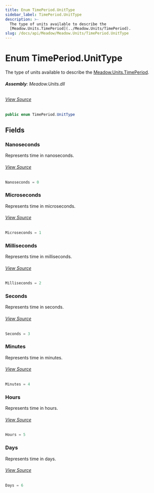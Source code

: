 ```yaml
---
title: Enum TimePeriod.UnitType
sidebar_label: TimePeriod.UnitType
description: >-
  The type of units available to describe the
  [Meadow.Units.TimePeriod](../Meadow.Units/TimePeriod).
slug: /docs/api/Meadow/Meadow.Units/TimePeriod.UnitType
---
```

# Enum TimePeriod.UnitType
The type of units available to describe the [Meadow.Units.TimePeriod](../Meadow.Units/TimePeriod).

###### **Assembly**: Meadow.Units.dll
###### [View Source](https://github.com/WildernessLabs/Meadow.Units.git/blob/develop/Source/Meadow.Units/TimePeriod.cs#L59)
```csharp title="Declaration"
public enum TimePeriod.UnitType
```
## Fields
### Nanoseconds
Represents time in nanoseconds.
###### [View Source](https://github.com/WildernessLabs/Meadow.Units.git/blob/develop/Source/Meadow.Units/TimePeriod.cs#L64)
```csharp title="Declaration"
Nanoseconds = 0
```
### Microseconds
Represents time in microseconds.
###### [View Source](https://github.com/WildernessLabs/Meadow.Units.git/blob/develop/Source/Meadow.Units/TimePeriod.cs#L69)
```csharp title="Declaration"
Microseconds = 1
```
### Milliseconds
Represents time in milliseconds.
###### [View Source](https://github.com/WildernessLabs/Meadow.Units.git/blob/develop/Source/Meadow.Units/TimePeriod.cs#L74)
```csharp title="Declaration"
Milliseconds = 2
```
### Seconds
Represents time in seconds.
###### [View Source](https://github.com/WildernessLabs/Meadow.Units.git/blob/develop/Source/Meadow.Units/TimePeriod.cs#L79)
```csharp title="Declaration"
Seconds = 3
```
### Minutes
Represents time in minutes.
###### [View Source](https://github.com/WildernessLabs/Meadow.Units.git/blob/develop/Source/Meadow.Units/TimePeriod.cs#L84)
```csharp title="Declaration"
Minutes = 4
```
### Hours
Represents time in hours.
###### [View Source](https://github.com/WildernessLabs/Meadow.Units.git/blob/develop/Source/Meadow.Units/TimePeriod.cs#L89)
```csharp title="Declaration"
Hours = 5
```
### Days
Represents time in days.
###### [View Source](https://github.com/WildernessLabs/Meadow.Units.git/blob/develop/Source/Meadow.Units/TimePeriod.cs#L94)
```csharp title="Declaration"
Days = 6
```
